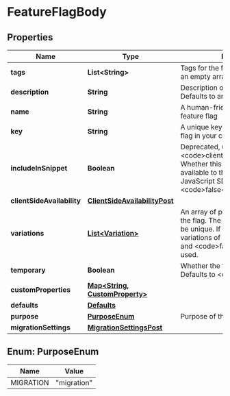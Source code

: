 

# FeatureFlagBody


## Properties

| Name | Type | Description | Notes |
|------------ | ------------- | ------------- | -------------|
|**tags** | **List&lt;String&gt;** | Tags for the feature flag. Defaults to an empty array. |  [optional] |
|**description** | **String** | Description of the feature flag. Defaults to an empty string. |  [optional] |
|**name** | **String** | A human-friendly name for the feature flag |  |
|**key** | **String** | A unique key used to reference the flag in your code |  |
|**includeInSnippet** | **Boolean** | Deprecated, use &lt;code&gt;clientSideAvailability&lt;/code&gt;. Whether this flag should be made available to the client-side JavaScript SDK. Defaults to &lt;code&gt;false&lt;/code&gt;. |  [optional] |
|**clientSideAvailability** | [**ClientSideAvailabilityPost**](ClientSideAvailabilityPost.md) |  |  [optional] |
|**variations** | [**List&lt;Variation&gt;**](Variation.md) | An array of possible variations for the flag. The variation values must be unique. If omitted, two boolean variations of &lt;code&gt;true&lt;/code&gt; and &lt;code&gt;false&lt;/code&gt; will be used. |  [optional] |
|**temporary** | **Boolean** | Whether the flag is a temporary flag. Defaults to &lt;code&gt;true&lt;/code&gt;. |  [optional] |
|**customProperties** | [**Map&lt;String, CustomProperty&gt;**](CustomProperty.md) |  |  [optional] |
|**defaults** | [**Defaults**](Defaults.md) |  |  [optional] |
|**purpose** | [**PurposeEnum**](#PurposeEnum) | Purpose of the flag |  [optional] |
|**migrationSettings** | [**MigrationSettingsPost**](MigrationSettingsPost.md) |  |  [optional] |



## Enum: PurposeEnum

| Name | Value |
|---- | -----|
| MIGRATION | &quot;migration&quot; |



